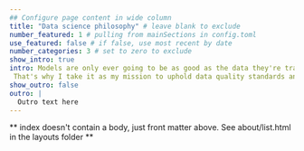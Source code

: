```yaml
---
## Configure page content in wide column
title: "Data science philosophy" # leave blank to exclude
number_featured: 1 # pulling from mainSections in config.toml
use_featured: false # if false, use most recent by date
number_categories: 3 # set to zero to exclude
show_intro: true
intro: Models are only ever going to be as good as the data they're trained on.
 That's why I take it as my mission to uphold data quality standards and reproduciblity in any project I'm involved in.
show_outro: false
outro: |
  Outro text here
---
```


** index doesn't contain a body, just front matter above.
See about/list.html in the layouts folder **